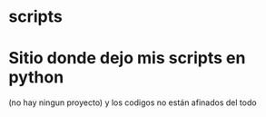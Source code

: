 # scripts

# Sitio donde dejo mis scripts en python 

  (no hay ningun proyecto) y los codigos no están afinados del todo
